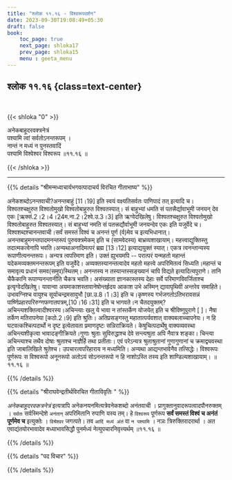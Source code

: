 ```yaml
---
title: "श्लोक ११.१६ - विश्वरूपदर्शन"
date: 2023-09-30T19:08:49+05:30
draft: false
book:
    toc_page: true
    next_page: shloka17
    prev_page: shloka15
    menu : geeta_menu
---
```




## श्लोक ११.१६ {class=text-center}

<br/>

{{< shloka  "0"  >}}

अनेकबाहूदरवक्त्रनेत्रं  
पश्यामि त्वां सर्वतोऽनन्तरूपम् ।    
नान्तं न मध्यं न पुनस्तवादिं  
पश्यामि विश्वेश्वर विश्वरूप ॥११.१६ ॥

{{< /shloka >}}

---


{{% details "श्रीमन्मध्वाचार्यभगवत्पादाचर्य विरचित  गीताभाष्य" %}}

अनेकशब्दोऽनन्तवाची?अनन्तबाहुं [11।19] इति 
स्वयं वक्ष्यतिसर्वतः पाणिपादं तत् इत्यादि च। विश्वतश्चक्षुरुत विश्वतोमुखो विश्वतोबाहुरुत 
विश्वतस्पात्। सं बाहुभ्यां धमति सं पतत्त्रैर्द्यावाभूमी 
जनयन् देव एकः [ऋक्सं.2।2।4।24म.ना.2।2श्वे.उ.3।3]
इति ऋग्वेदखिलेषु। विश्वतश्चक्षुरुत विश्वतोमुखो 
विश्वतोबाहुरुत विश्वतस्यात्। सं बाहुभ्यां नमति सं 
पतत्त्रद्यौर्वाभूमी जनयन्देव एकः इति यजुर्वेदे च। 
विश्वशब्दश्चानन्तवाची।सर्वं समस्तं विश्वं च अनन्तं पूर्ण
(र्व)मेव च इत्यभिधानात्। अनन्तबाहुमनन्तपादमनन्तरूपं 
पुरुवक्त्रमेकम् इति च (सामवेदस्य) बाभ्रव्यशाखायाम्। 
महत्त्वाद्युक्तिस्तु तदात्मकत्वेनापि 
भवति।अन्यथाअनादिमत्परं ब्रह्म [13।12] इत्याद्ययुक्तं 
स्यात्। एकत्र त्वनन्तान्यस्य रूपाणीत्यनन्तरूपः। अन्यत्र 
त्वपरिमाण इति। उक्तं ह्युभयमपि -- परात्परं यन्महतो 
महान्तं यदेकमव्यक्तमनन्तरूपम् इति यजुर्वेदे। 
अव्यक्तस्यानन्तत्वादेव महतो महत्त्वे अपरिमितत्वं 
सिध्यति।महान्तं च समावृत्य प्रधानं समव(समुप)स्थितम्। 
अनन्तस्य न तस्यान्तस्सङ्ख्यानं चापि विद्यते 
इत्यादित्यपुराणे। तानि चैकैकानि रूपाण्यनन्तानीति चैकत्र 
भवति। असंख्याता ज्ञानकास्तस्य देहाः सर्वे 
परिमाणविवर्जिताश्च इत्यृग्वेदखिलेषु। यावान्वा 
अयमाकाशस्तावानेषोन्तर्हृदय आकाश उभे अस्मिन् द्यावापृथिवी 
अन्तरेव समाहिते। उभावग्निश्च वायुश्च सूर्याचन्द्रमसावुभौ 
[छा.उ.8।1।3] इति च।कृष्णस्य गर्भजगतोऽतिभरावसन्नं 
पार्ष्णिप्रहारपरिरुग्णफणातपत्रम्,[10।16।31] इति च 
भागवते।न चैतदयुक्तम्? 
अचिन्त्यशक्तित्वादीश्वरस्य।अचिन्त्याः खलु ये भावा न 
तांस्तर्केण योजयेत् इति च श्रीविष्णुपुराणे [ ]। नैषा 
तर्केण मतिरापनेया [कठो.2।9] इति श्रुतिः। अतिप्रसङ्गस्तु 
महातात्पर्यवशात् वाक्यबलाच्चापनेयः। न हि 
घटवत्कश्चित्पदार्थो न दृष्ट इत्येतावता प्रमाणदृष्टः 
सन्निराक्रियते। केषुचित्पदार्थेषु वाक्यव्यवस्था 
अचिन्त्यशीकृत्वा भावादङ्गीक्रियते।गुणाः श्रुताः 
सुविरुद्धाश्च देवे सन्त्यश्रुता अपि नैवात्र शङ्का। 
चिन्त्या अचिन्त्याश्च तथैव दोषाः श्रुताश्च नाज्ञैर्हि 
तथा प्रतीताः। एवं परेऽन्यत्र श्रुताश्रुतानां गुणागुणानां 
च क्रमाद्व्यवस्था इति जाबालिखिले श्रुतेश्च। 
उपचारत्वपरिहाराय न मध्यमिति। अन्यथा आद्यन्तभावेनैव 
तत्सिद्धेः। विश्वरूपः पूर्णरूपः स विश्वरूपो अनूनरूपो 
अतोऽयं सोऽनन्तरूपो न हि नाशोऽस्ति तस्य इति 
शाण्डिल्यशाखायाम्। ॥११.१६ ॥

{{% /details %}}



{{% details "श्रीराघवेन्द्रतीर्थविरचित गीताविवृतिः " %}}

*अनेकबाहूदरवकत्रनेत्रं* इत्यत्रापि 
अनेकनयनमित्यत्रेवनेकशब्दो अनंतवाची । 
प्रागुक्तानुवादरूपत्वादपौनरुक्तम्‌ । `सर्वतः` 
सर्वस्मिन्देशे `अनंतान्` अपरिमितानि रुपाणि यस्य तम्‌। 
हे `विश्वरूप` पूर्णरूप 
**सर्वं समस्तं विश्वं च अनंतं पूर्णमेव च** इत्युक्तेः ।
`विश्रेश्वर` जगत्पते। तव `आदिं मध्यं अंतं` वा 
`न पश्यामि` । नञः त्रिरुक्तिरादरार्था । 
अत एवाद्यंतयोरभावादेव मध्याभावसिद्धौ 
पुनर्मध्यं नेत्युपचारनिवृत्त्यर्थम्‌ ॥११.१६ ॥

{{% /details %}}



{{% details "पद विचार" %}}


{{% /details %}}
